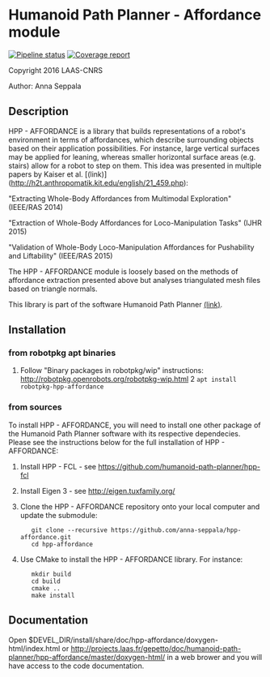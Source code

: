 # Humanoid Path Planner - Affordance module

[![Pipeline status](https://gepgitlab.laas.fr/humanoid-path-planner/hpp-affordance/badges/master/pipeline.svg)](https://gepgitlab.laas.fr/humanoid-path-planner/hpp-affordance/commits/master)
[![Coverage report](https://gepgitlab.laas.fr/humanoid-path-planner/hpp-affordance/badges/master/coverage.svg?job=doc-coverage)](http://projects.laas.fr/gepetto/doc/humanoid-path-planner/hpp-affordance/master/coverage/)

Copyright 2016 LAAS-CNRS

Author: Anna Seppala

## Description

HPP - AFFORDANCE is a library that builds representations of a robot's environment in terms
of affordances, which describe surrounding objects based on their application possibilities.
For instance, large vertical surfaces may be applied for leaning, whereas smaller horizontal
surface areas (e.g. stairs) allow for a robot to step on them.
This idea was presented in multiple papers by Kaiser et al. [(link)] (http://h2t.anthropomatik.kit.edu/english/21_459.php):

"Extracting Whole-Body Affordances from Multimodal Exploration" (IEEE/RAS 2014)

"Extraction of Whole-Body Affordances for Loco-Manipulation Tasks" (IJHR 2015)

"Validation of Whole-Body Loco-Manipulation Affordances for Pushability and Liftability" (IEEE/RAS 2015)

The HPP - AFFORDANCE module is loosely based on the methods of affordance extraction presented
above but analyses triangulated mesh files based on triangle normals.

This library is part of the software Humanoid Path Planner [(link)](http://projects.laas.fr/gepetto/index.php/Software/Hpp).

## Installation

### from robotpkg apt binaries

  1. Follow "Binary packages in robotpkg/wip" instructions: http://robotpkg.openrobots.org/robotpkg-wip.html
  2  `apt install robotpkg-hpp-affordance`

### from sources

To install HPP - AFFORDANCE, you will need to install one other package of the Humanoid Path Planner software with its respective dependecies. Please see the instructions below for the full installation of HPP - AFFORDANCE:

  1. Install HPP - FCL
	- see https://github.com/humanoid-path-planner/hpp-fcl

  2. Install Eigen 3
	- see http://eigen.tuxfamily.org/

  3. Clone the HPP - AFFORDANCE repository onto your local computer and update the submodule:

			git clone --recursive https://github.com/anna-seppala/hpp-affordance.git
			cd hpp-affordance

  4. Use CMake to install the HPP - AFFORDANCE library. For instance:

			mkdir build
			cd build
			cmake ..
			make install


## Documentation

Open $DEVEL_DIR/install/share/doc/hpp-affordance/doxygen-html/index.html or
http://projects.laas.fr/gepetto/doc/humanoid-path-planner/hpp-affordance/master/doxygen-html/ in a web brower and you
will have access to the code documentation.

